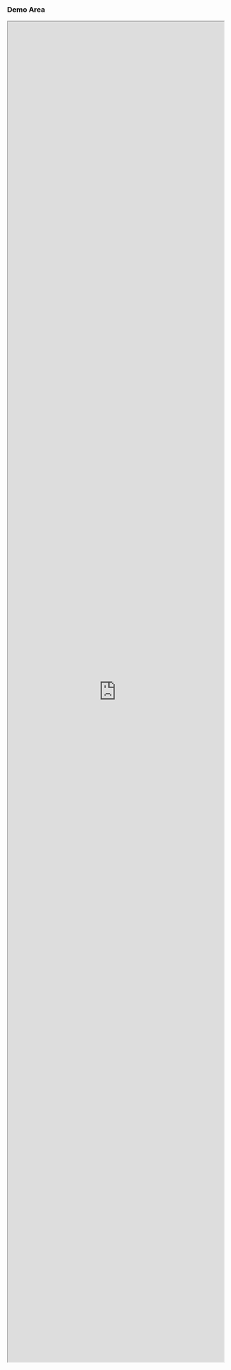 ### Demo Area

<iframe src="http://13.228.103.199:4200" style="
    background-color: white;
    height: 80%;
    width: 100%
">></iframe>
